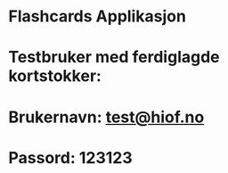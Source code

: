 # Flashcards Applikasjon

# Testbruker med ferdiglagde kortstokker:
# Brukernavn: test@hiof.no
# Passord: 123123
